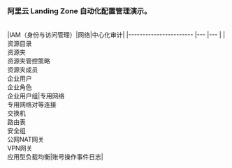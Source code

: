 ### 阿里云 Landing Zone 自动化配置管理演示。
<br/>
|IAM（身份与访问管理）|网络|中心化审计|
|-----------------------	|---	|---	|
|资源目录<br>资源夹<br>资源夹管控策略<br>资源夹成员<br>企业用户<br>企业角色<br>企业用户组|专用网络<br>专用网络对等连接<br>交换机<br>路由表<br>安全组<br>公网NAT网关<br>VPN网关<br>应用型负载均衡|账号操作事件日志|
